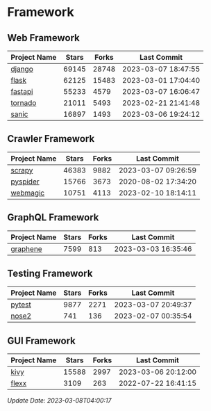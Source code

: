 # Framework

## Web Framework
| Project Name | Stars | Forks | Last Commit |
| ------------ | ----- | ----- | ----------- |
| [django](https://github.com/django/django) | 69145 | 28748 | 2023-03-07 18:47:55 |
| [flask](https://github.com/pallets/flask) | 62125 | 15483 | 2023-03-01 17:04:40 |
| [fastapi](https://github.com/tiangolo/fastapi) | 55233 | 4579 | 2023-03-07 16:06:47 |
| [tornado](https://github.com/tornadoweb/tornado) | 21011 | 5493 | 2023-02-21 21:41:48 |
| [sanic](https://github.com/sanic-org/sanic) | 16897 | 1493 | 2023-03-06 19:24:12 |

## Crawler Framework
| Project Name | Stars | Forks | Last Commit |
| ------------ | ----- | ----- | ----------- |
| [scrapy](https://github.com/scrapy/scrapy) | 46383 | 9882 | 2023-03-07 09:26:59 |
| [pyspider](https://github.com/binux/pyspider) | 15766 | 3673 | 2020-08-02 17:34:20 |
| [webmagic](https://github.com/code4craft/webmagic) | 10751 | 4113 | 2023-02-10 18:14:11 |

## GraphQL Framework
| Project Name | Stars | Forks | Last Commit |
| ------------ | ----- | ----- | ----------- |
| [graphene](https://github.com/graphql-python/graphene) | 7599 | 813 | 2023-03-03 16:35:46 |

## Testing Framework
| Project Name | Stars | Forks | Last Commit |
| ------------ | ----- | ----- | ----------- |
| [pytest](https://github.com/pytest-dev/pytest) | 9877 | 2271 | 2023-03-07 20:49:37 |
| [nose2](https://github.com/nose-devs/nose2) | 741 | 136 | 2023-02-07 00:35:54 |

## GUI Framework
| Project Name | Stars | Forks | Last Commit |
| ------------ | ----- | ----- | ----------- |
| [kivy](https://github.com/kivy/kivy) | 15588 | 2997 | 2023-03-06 20:12:00 |
| [flexx](https://github.com/flexxui/flexx) | 3109 | 263 | 2022-07-22 16:41:15 |

*Update Date: 2023-03-08T04:00:17*
